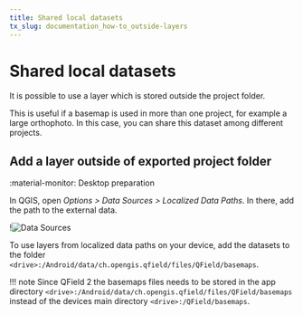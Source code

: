 ```yaml
---
title: Shared local datasets
tx_slug: documentation_how-to_outside-layers
---
```


# Shared local datasets

It is possible to use a layer which is stored outside the project folder.

This is useful if a basemap is used in more than one project, for example a large
orthophoto. In this case, you can share this dataset among different projects.

## Add a layer outside of exported project folder
:material-monitor: Desktop preparation

In QGIS, open  *Options > Data Sources > Localized Data Paths*. In there, add the path to the external data.

!![Data Sources](../assets/images/external_path.png)

To use layers from localized data paths on your device, add the datasets to the folder `<drive>:/Android/data/ch.opengis.qfield/files/QField/basemaps`.

!!! note
    Since QField 2 the basemaps files needs to be stored in the app directory `<drive>:/Android/data/ch.opengis.qfield/files/QField/basemaps` instead of the devices main directory `<drive>:/QField/basemaps`.
